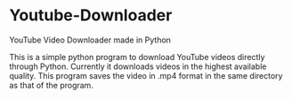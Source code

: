 # Youtube-Downloader
YouTube Video Downloader made in Python

This is a simple python program to download YouTube videos directly through Python.
Currently it downloads videos in the highest available quality.
This program saves the video in .mp4 format in the same directory as that of the program.
